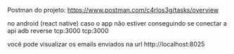 Postman do projeto: https://www.postman.com/c4rlos3g/tasks/overview

no android (react native)
caso o app não estiver conseguindo se conectar a api adb reverse tcp:3000 tcp:3000

você pode visualizar os emails enviados na url http://localhost:8025
